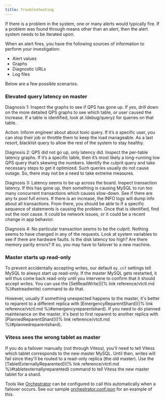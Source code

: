 ```yaml
---
title: Troubleshooting
---
```


If there is a problem in the system, one or many alerts would typically fire. If a problem was found through means other than an alert, then the alert system needs to be iterated upon.

When an alert fires, you have the following sources of information to perform your investigation:

* Alert values
* Graphs
* Diagnostic URLs
* Log files

Below are a few possible scenarios.

### Elevated query latency on master

Diagnosis 1: Inspect the graphs to see if QPS has gone up. If yes, drill down on the more detailed QPS graphs to see which table, or user caused the increase. If a table is identified, look at /debug/queryz for queries on that table.

Action: Inform engineer about about toxic query. If it’s a specific user, you can stop their job or throttle them to keep the load manageable. As a last resort, blacklist query to allow the rest of the system to stay healthy.

Diagnosis 2: QPS did not go up, only latency did. Inspect the per-table latency graphs. If it’s a specific table, then it’s most likely a long-running low QPS query that’s skewing the numbers. Identify the culprit query and take necessary steps to get it optimized. Such queries usually do not cause outage. So, there may not be a need to take extreme measures.

Diagnosis 3: Latency seems to be up across the board. Inspect transaction latency. If this has gone up, then something is causing MySQL to run too many concurrent transactions which causes slow-down. See if there are any tx pool full errors. If there is an increase, the INFO logs will dump info about all transactions. From there, you should be able to if a specific sequence of statements is causing the problem. Once that is identified, find out the root cause. It could be network issues, or it could be a recent change in app behavior.

Diagnosis 4: No particular transaction seems to be the culprit. Nothing seems to have changed in any of the requests. Look at system variables to see if there are hardware faults. Is the disk latency too high? Are there memory parity errors? If so, you may have to failover to a new machine.

### Master starts up read-only

To prevent accidentally accepting writes, our default `my.cnf` settings
tell MySQL to always start up read-only. If the master MySQL gets restarted,
it will thus come back read-only until you intervene to confirm that it should
accept writes. You can use the [SetReadWrite]({% link reference/vtctl.md %}#setreadwrite)
command to do that.

However, usually if something unexpected happens to the master, it's better to
reparent to a different replica with [EmergencyReparentShard]({% link reference/vtctl.md %}#emergencyreparentshard). If you need to do planned maintenance on the master,
it's best to first reparent to another replica with [PlannedReparentShard]({% link reference/vtctl.md %}#plannedreparentshard).

### Vitess sees the wrong tablet as master

If you do a failover manually (not through Vitess), you'll need to tell
Vitess which tablet corresponds to the new master MySQL. Until then,
writes will fail since they'll be routed to a read-only replica
(the old master). Use the [TabletExternallyReparented]({% link reference/vtctl.md %}#tabletexternallyreparented)
command to tell Vitess the new master tablet for a shard.

Tools like [Orchestrator](https://github.com/github/orchestrator)
can be configured to call this automatically when a failover occurs.
See our sample [orchestrator.conf.json](https://github.com/vitessio/vitess/blob/1129d69282bb738c94b8af661b984b6377a759f7/docker/orchestrator/orchestrator.conf.json#L131)
for an example of this.

